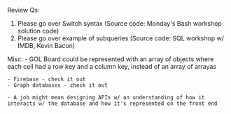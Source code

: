 Review Qs:
1. Please go over Switch syntax (Source code: Monday's Bash workshop solution code)
2. Please go over example of subqueries (Source code: SQL workshop w/ IMDB, Kevin Bacon)


Misc:
	- GOL Board could be represented with an array of objects where each cell had a row key and a column key, instead of an array of arrayas

	- Firebase - check it out
	- Graph databases - check it out

	- A job might mean designing APIs w/ an understanding of how it interacts w/ the database and how it's represented on the front end